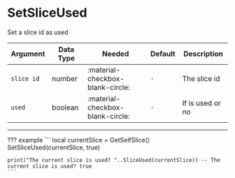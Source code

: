 # SetSliceUsed
Set a slice id as used

| Argument              | Data Type                            | Needed                    | Default         | Description
| ----------------------| ------------------------------------ | ------------------------- |-----------------|-------------
| `slice id`                | number | :material-checkbox-blank-circle: | `-` | The slice id 
| `used`                | boolean | :material-checkbox-blank-circle: | `-` | If is used or no

---
??? example
    ```
    local currentSlice = GetSelfSlice()
    SetSliceUsed(currentSlice, true)

    print("The current slice is used? "..SliceUsed(currentSlice)) -- The current slice is used? true
    ```